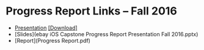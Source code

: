 # Progress Report Links – Fall 2016

- [Presentation](https://youtu.be/eoloDSrH-3s) [[Download]](https://drive.google.com/open?id=0B-cnFBB05JFweWVObXRCbnFmcUU)
- [Slides](ebay iOS Capstone Progress Report Presentation Fall 2016.pptx)
- [Report](Progress Report.pdf)
